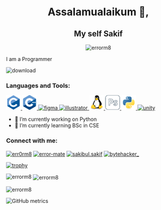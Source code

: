 <h1 align="center">Assalamualaikum 🫡,</h1> <h2 align="center">My self Sakif</h2>
<p align="center"> <img src="https://komarev.com/ghpvc/?username=errorm8&label=Profile%20views&color=0e75b6&style=flat" alt="errorm8" /> </p>
I am a Programmer

![download](https://github.com/user-attachments/assets/03845e5f-ed25-4bf9-b5b2-e4eb0fdba906)



<h3 align="left">Languages and Tools:</h3>
<p align="left"> <a href="https://www.cprogramming.com/" target="_blank" rel="noreferrer"> <img src="https://raw.githubusercontent.com/devicons/devicon/master/icons/c/c-original.svg" alt="c" width="40" height="40"/> </a> <a href="https://www.w3schools.com/cpp/" target="_blank" rel="noreferrer"> <img src="https://raw.githubusercontent.com/devicons/devicon/master/icons/cplusplus/cplusplus-original.svg" alt="cplusplus" width="40" height="40"/> </a> <a href="https://www.figma.com/" target="_blank" rel="noreferrer"> <img src="https://www.vectorlogo.zone/logos/figma/figma-icon.svg" alt="figma" width="40" height="40"/> </a> <a href="https://www.adobe.com/in/products/illustrator.html" target="_blank" rel="noreferrer"> <img src="https://www.vectorlogo.zone/logos/adobe_illustrator/adobe_illustrator-icon.svg" alt="illustrator" width="40" height="40"/> </a> <a href="https://www.linux.org/" target="_blank" rel="noreferrer"> <img src="https://raw.githubusercontent.com/devicons/devicon/master/icons/linux/linux-original.svg" alt="linux" width="40" height="40"/> </a> <a href="https://www.photoshop.com/en" target="_blank" rel="noreferrer"> <img src="https://raw.githubusercontent.com/devicons/devicon/master/icons/photoshop/photoshop-line.svg" alt="photoshop" width="40" height="40"/> </a> <a href="https://www.python.org" target="_blank" rel="noreferrer"> <img src="https://raw.githubusercontent.com/devicons/devicon/master/icons/python/python-original.svg" alt="python" width="40" height="40"/> </a> <a href="https://unity.com/" target="_blank" rel="noreferrer"> <img src="https://www.vectorlogo.zone/logos/unity3d/unity3d-icon.svg" alt="unity" width="40" height="40"/> </a> </p>

- 🔭 I’m currently working on Python 
- 🌱 I’m currently learning BSc in CSE 


<h3 align="left">Connect with me:</h3>
<p align="left">
<a href="https://twitter.com/err0rm8" target="blank"><img align="center" src="https://raw.githubusercontent.com/rahuldkjain/github-profile-readme-generator/master/src/images/icons/Social/twitter.svg" alt="err0rm8" height="30" width="40" /></a>
<a href="https://linkedin.com/in/error-mate" target="blank"><img align="center" src="https://raw.githubusercontent.com/rahuldkjain/github-profile-readme-generator/master/src/images/icons/Social/linked-in-alt.svg" alt="error-mate" height="30" width="40" /></a>
<a href="https://fb.com/sakibul.sakif" target="blank"><img align="center" src="https://raw.githubusercontent.com/rahuldkjain/github-profile-readme-generator/master/src/images/icons/Social/facebook.svg" alt="sakibul.sakif" height="30" width="40" /></a>
<a href="https://instagram.com/bytehacker_" target="blank"><img align="center" src="https://raw.githubusercontent.com/rahuldkjain/github-profile-readme-generator/master/src/images/icons/Social/instagram.svg" alt="bytehacker_" height="30" width="40" /></a>
</p> 



[![trophy](https://github-profile-trophy.vercel.app/?username=ErrorM8)](https://github.com/ryo-ma/github-profile-trophy)

<p><img align="left" src="https://github-readme-stats.vercel.app/api/top-langs?username=errorm8&show_icons=true&locale=en&layout=compact" alt="errorm8" /></p>

<p>&nbsp;<img align="center" src="https://github-readme-stats.vercel.app/api?username=errorm8&show_icons=true&locale=en" alt="errorm8" /></p>

<p><img align="center" src="https://github-readme-streak-stats.herokuapp.com/?user=errorm8&" alt="errorm8" /></p>


![GitHub metrics](https://metrics.lecoq.io/ErrorM8)  

 


